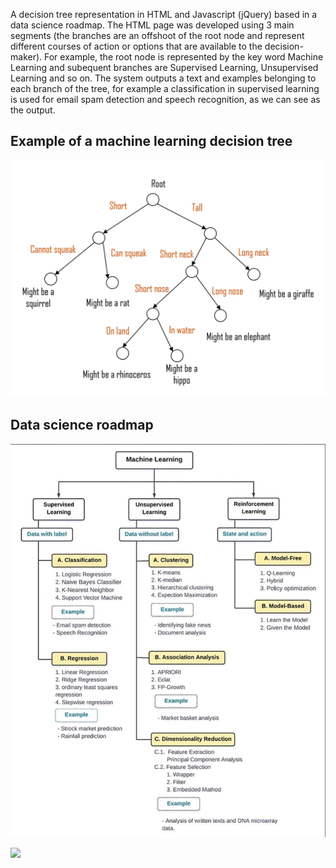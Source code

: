A decision tree representation in HTML and Javascript (jQuery) based in a data science roadmap. The HTML page was developed using 3 main segments (the branches are an offshoot of the root node and represent different courses of action or options that are available to the decision-maker). For example, the root node is represented by the key word Machine Learning and subequent branches are Supervised Learning, Unsupervised Learning and so on.
The system outputs a text and examples belonging to each branch of the tree, for example a classification in supervised learning is used for email spam detection and speech recognition, as we can see as the output.

## Example of a machine learning decision tree
![alt text](https://github.com/rd-coutinho/Decision-tree-representation/blob/main/Images/Example.png)

## Data science roadmap
![alt text](https://github.com/rd-coutinho/Decision-tree-representation/blob/main/Images/Data-Science-Roadmap.png)

![](Decision_tree_HTML_page.gif)
